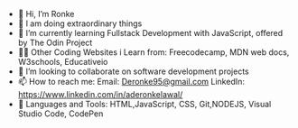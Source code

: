 - 👋 Hi, I’m Ronke
- 👀 I am doing extraordinary things
- 🌱 I’m currently learning Fullstack Development with JavaScript, offered by The Odin Project
- 💪🏽 Other Coding Websites i Learn from: Freecodecamp, MDN web docs, W3schools, Educativeio
- 💞️ I’m looking to collaborate on software development projects
- 📫 How to reach me: Email: Deronke95@gmail.com LinkedIn: https://www.linkedin.com/in/aderonkelawal/
- 🚀 Languages and Tools: HTML,JavaScript, CSS, Git,NODEJS, Visual Studio Code, CodePen

<!---
Ronke-Dev/Ronke-Dev is a ✨ special ✨ repository because its `README.md` (this file) appears on your GitHub profile.
You can click the Preview link to take a look at your changes.
--->
